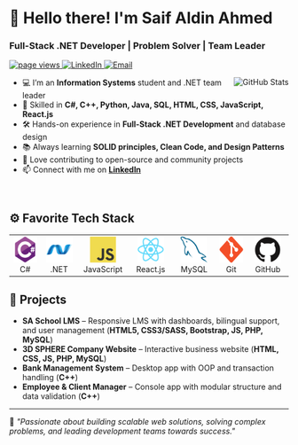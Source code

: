 <h1 align="left" id="saif-title">👋 Hello there! I'm Saif Aldin Ahmed</h1>
<h3 align="left">Full-Stack .NET Developer | Problem Solver | Team Leader</h3>

<p align="left">
  <a href="https://github.com/your-github-username">
    <img src="https://komarev.com/ghpvc/?username=your-github-username" alt="page views" />
  </a>
  <a href="https://www.linkedin.com/in/saif-aldin-ahmed">
    <img alt="LinkedIn" src="https://img.shields.io/badge/LinkedIn-Profile-blue?logo=linkedin">
  </a>
  <a href="mailto:saifahmedelbattawy@gmail.com">
    <img alt="Email" src="https://img.shields.io/badge/Email-saifahmedelbattawy%40gmail.com-red?logo=gmail">
  </a>
</p>

<a href="#saif-title">
  <img src="https://raw.githubusercontent.com/your-github-username/github-stats-transparent/output/generated/overview.svg" alt="GitHub Stats" align="right" />
</a>

- 💻 I’m an **Information Systems** student and .NET team leader  
- 🚀 Skilled in **C#, C++, Python, Java, SQL, HTML, CSS, JavaScript, React.js**  
- 🛠 Hands-on experience in **Full-Stack .NET Development** and database design  
- 📚 Always learning **SOLID principles, Clean Code, and Design Patterns**  
- 🤝 Love contributing to open-source and community projects  
- 📫 Connect with me on **[LinkedIn](https://www.linkedin.com/in/saif-aldin-ahmed)**  

<br>

<h2 align="left" id="saif-tech">⚙️ Favorite Tech Stack</h2>

<table>
  <tr>
    <td align="center" width="96">
      <img src="https://raw.githubusercontent.com/devicons/devicon/master/icons/csharp/csharp-original.svg" width="48" height="48" alt="C#" />
      <br>C#
    </td>
    <td align="center" width="96">
      <img src="https://raw.githubusercontent.com/devicons/devicon/master/icons/dot-net/dot-net-original.svg" width="48" height="48" alt=".NET" />
      <br>.NET
    </td>
    <td align="center" width="96">
      <img src="https://raw.githubusercontent.com/devicons/devicon/master/icons/javascript/javascript-original.svg" width="48" height="48" alt="JavaScript" />
      <br>JavaScript
    </td>
    <td align="center" width="96">
      <img src="https://raw.githubusercontent.com/devicons/devicon/master/icons/react/react-original.svg" width="48" height="48" alt="React" />
      <br>React.js
    </td>
    <td align="center" width="96">
      <img src="https://raw.githubusercontent.com/devicons/devicon/master/icons/mysql/mysql-original.svg" width="48" height="48" alt="MySQL" />
      <br>MySQL
    </td>
    <td align="center" width="96">
      <img src="https://raw.githubusercontent.com/devicons/devicon/master/icons/git/git-original.svg" width="48" height="48" alt="Git" />
      <br>Git
    </td>
    <td align="center" width="96">
      <img src="https://raw.githubusercontent.com/devicons/devicon/master/icons/github/github-original.svg" width="48" height="48" alt="GitHub" />
      <br>GitHub
    </td>
  </tr>
</table>

<h2 align="left">📌 Projects</h2>

- **SA School LMS** – Responsive LMS with dashboards, bilingual support, and user management (**HTML5, CSS3/SASS, Bootstrap, JS, PHP, MySQL**)  
- **3D SPHERE Company Website** – Interactive business website (**HTML, CSS, JS, PHP, MySQL**)  
- **Bank Management System** – Desktop app with OOP and transaction handling (**C++**)  
- **Employee & Client Manager** – Console app with modular structure and data validation (**C++**)  

---

💬 _"Passionate about building scalable web solutions, solving complex problems, and leading development teams towards success."_
